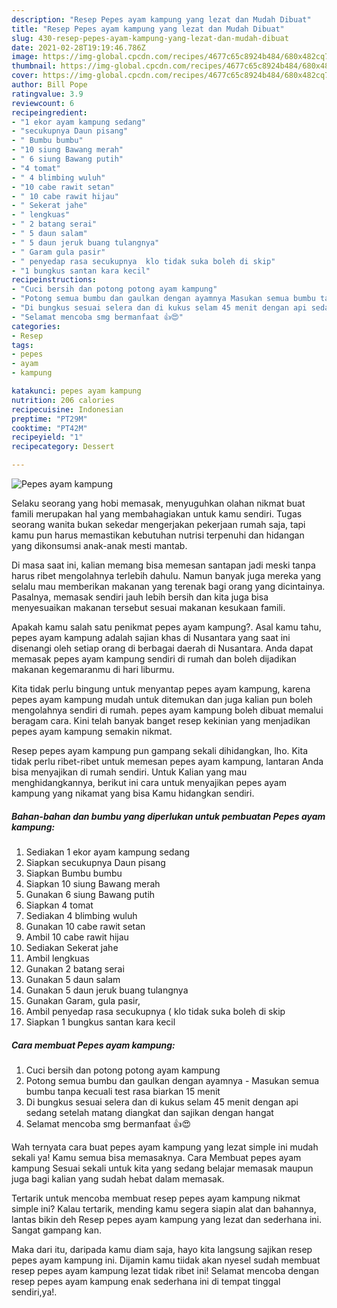 ```yaml
---
description: "Resep Pepes ayam kampung yang lezat dan Mudah Dibuat"
title: "Resep Pepes ayam kampung yang lezat dan Mudah Dibuat"
slug: 430-resep-pepes-ayam-kampung-yang-lezat-dan-mudah-dibuat
date: 2021-02-28T19:19:46.786Z
image: https://img-global.cpcdn.com/recipes/4677c65c8924b484/680x482cq70/pepes-ayam-kampung-foto-resep-utama.jpg
thumbnail: https://img-global.cpcdn.com/recipes/4677c65c8924b484/680x482cq70/pepes-ayam-kampung-foto-resep-utama.jpg
cover: https://img-global.cpcdn.com/recipes/4677c65c8924b484/680x482cq70/pepes-ayam-kampung-foto-resep-utama.jpg
author: Bill Pope
ratingvalue: 3.9
reviewcount: 6
recipeingredient:
- "1 ekor ayam kampung sedang"
- "secukupnya Daun pisang"
- " Bumbu bumbu"
- "10 siung Bawang merah"
- " 6 siung Bawang putih"
- "4 tomat"
- " 4 blimbing wuluh"
- "10 cabe rawit setan"
- " 10 cabe rawit hijau"
- " Sekerat jahe"
- " lengkuas"
- " 2 batang serai"
- " 5 daun salam"
- " 5 daun jeruk buang tulangnya"
- " Garam gula pasir"
- " penyedap rasa secukupnya  klo tidak suka boleh di skip"
- "1 bungkus santan kara kecil"
recipeinstructions:
- "Cuci bersih dan potong potong ayam kampung"
- "Potong semua bumbu dan gaulkan dengan ayamnya Masukan semua bumbu tanpa kecuali test rasa biarkan 15 menit"
- "Di bungkus sesuai selera dan di kukus selam 45 menit dengan api sedang setelah matang diangkat dan sajikan dengan hangat"
- "Selamat mencoba smg bermanfaat 👍😍"
categories:
- Resep
tags:
- pepes
- ayam
- kampung

katakunci: pepes ayam kampung 
nutrition: 206 calories
recipecuisine: Indonesian
preptime: "PT29M"
cooktime: "PT42M"
recipeyield: "1"
recipecategory: Dessert

---
```



![Pepes ayam kampung](https://img-global.cpcdn.com/recipes/4677c65c8924b484/680x482cq70/pepes-ayam-kampung-foto-resep-utama.jpg)

Selaku seorang yang hobi memasak, menyuguhkan olahan nikmat buat famili merupakan hal yang membahagiakan untuk kamu sendiri. Tugas seorang  wanita bukan sekedar mengerjakan pekerjaan rumah saja, tapi kamu pun harus memastikan kebutuhan nutrisi terpenuhi dan hidangan yang dikonsumsi anak-anak mesti mantab.

Di masa  saat ini, kalian memang bisa memesan santapan jadi meski tanpa harus ribet mengolahnya terlebih dahulu. Namun banyak juga mereka yang selalu mau memberikan makanan yang terenak bagi orang yang dicintainya. Pasalnya, memasak sendiri jauh lebih bersih dan kita juga bisa menyesuaikan makanan tersebut sesuai makanan kesukaan famili. 



Apakah kamu salah satu penikmat pepes ayam kampung?. Asal kamu tahu, pepes ayam kampung adalah sajian khas di Nusantara yang saat ini disenangi oleh setiap orang di berbagai daerah di Nusantara. Anda dapat memasak pepes ayam kampung sendiri di rumah dan boleh dijadikan makanan kegemaranmu di hari liburmu.

Kita tidak perlu bingung untuk menyantap pepes ayam kampung, karena pepes ayam kampung mudah untuk ditemukan dan juga kalian pun boleh mengolahnya sendiri di rumah. pepes ayam kampung boleh dibuat memalui beragam cara. Kini telah banyak banget resep kekinian yang menjadikan pepes ayam kampung semakin nikmat.

Resep pepes ayam kampung pun gampang sekali dihidangkan, lho. Kita tidak perlu ribet-ribet untuk memesan pepes ayam kampung, lantaran Anda bisa menyajikan di rumah sendiri. Untuk Kalian yang mau menghidangkannya, berikut ini cara untuk menyajikan pepes ayam kampung yang nikamat yang bisa Kamu hidangkan sendiri.

<!--inarticleads1-->

##### Bahan-bahan dan bumbu yang diperlukan untuk pembuatan Pepes ayam kampung:

1. Sediakan 1 ekor ayam kampung sedang
1. Siapkan secukupnya Daun pisang
1. Siapkan  Bumbu bumbu
1. Siapkan 10 siung Bawang merah
1. Gunakan  6 siung Bawang putih
1. Siapkan 4 tomat
1. Sediakan  4 blimbing wuluh
1. Gunakan 10 cabe rawit setan
1. Ambil  10 cabe rawit hijau
1. Sediakan  Sekerat jahe
1. Ambil  lengkuas
1. Gunakan  2 batang serai
1. Gunakan  5 daun salam
1. Gunakan  5 daun jeruk buang tulangnya
1. Gunakan  Garam, gula pasir,
1. Ambil  penyedap rasa secukupnya ( klo tidak suka boleh di skip
1. Siapkan 1 bungkus santan kara kecil




<!--inarticleads2-->

##### Cara membuat Pepes ayam kampung:

1. Cuci bersih dan potong potong ayam kampung
1. Potong semua bumbu dan gaulkan dengan ayamnya - Masukan semua bumbu tanpa kecuali test rasa biarkan 15 menit
1. Di bungkus sesuai selera dan di kukus selam 45 menit dengan api sedang setelah matang diangkat dan sajikan dengan hangat
1. Selamat mencoba smg bermanfaat 👍😍




Wah ternyata cara buat pepes ayam kampung yang lezat simple ini mudah sekali ya! Kamu semua bisa memasaknya. Cara Membuat pepes ayam kampung Sesuai sekali untuk kita yang sedang belajar memasak maupun juga bagi kalian yang sudah hebat dalam memasak.

Tertarik untuk mencoba membuat resep pepes ayam kampung nikmat simple ini? Kalau tertarik, mending kamu segera siapin alat dan bahannya, lantas bikin deh Resep pepes ayam kampung yang lezat dan sederhana ini. Sangat gampang kan. 

Maka dari itu, daripada kamu diam saja, hayo kita langsung sajikan resep pepes ayam kampung ini. Dijamin kamu tiidak akan nyesel sudah membuat resep pepes ayam kampung lezat tidak ribet ini! Selamat mencoba dengan resep pepes ayam kampung enak sederhana ini di tempat tinggal sendiri,ya!.

